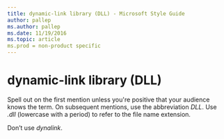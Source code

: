 ```yaml
---
title: dynamic-link library (DLL) - Microsoft Style Guide
author: pallep
ms.author: pallep
ms.date: 11/19/2016
ms.topic: article
ms.prod = non-product specific
---
```


# dynamic-link library (DLL)

Spell
out on the first mention unless you're positive that your audience
knows the term. On subsequent mentions, use the abbreviation *DLL*. Use *.dll* (lowercase with a period) to refer to the file name extension.

Don’t use *dynalink*.
